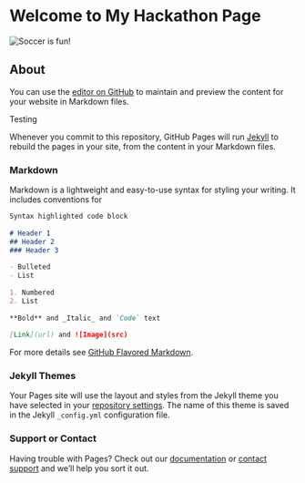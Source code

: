  
# Welcome to My Hackathon Page
![Soccer is fun!](http://www.lijsoccer.com/images/soccerBall.png)
 
## About
 
You can use the [editor on GitHub](https://github.com/ssternAFSE/ssternAFSE.github.io/edit/master/index.md) to maintain and preview the content for your website in Markdown files.
 
Testing
 
Whenever you commit to this repository, GitHub Pages will run [Jekyll](https://jekyllrb.com/) to rebuild the pages in your site, from the content in your Markdown files.
 
### Markdown
 
Markdown is a lightweight and easy-to-use syntax for styling your writing. It includes conventions for
 
```markdown
Syntax highlighted code block
 
# Header 1
## Header 2
### Header 3
 
- Bulleted
- List
 
1. Numbered
2. List
 
**Bold** and _Italic_ and `Code` text
 
[Link](url) and ![Image](src)
```
 
For more details see [GitHub Flavored Markdown](https://guides.github.com/features/mastering-markdown/).
 
### Jekyll Themes
 
Your Pages site will use the layout and styles from the Jekyll theme you have selected in your [repository settings](https://github.com/ssternAFSE/ssternAFSE.github.io/settings). The name of this theme is saved in the Jekyll `_config.yml` configuration file.
 
### Support or Contact
 
Having trouble with Pages? Check out our [documentation](https://help.github.com/categories/github-pages-basics/) or [contact support](https://github.com/contact) and we’ll help you sort it out.
 
 
